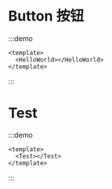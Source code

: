 # Button 按钮

:::demo

```vue
<template>
  <HelloWorld></HelloWorld>
</template>
```

:::

# Test

:::demo

```vue
<template>
  <Test></Test>
</template>
```

:::
